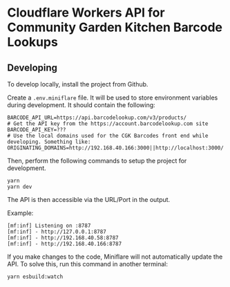 # Cloudflare Workers API for Community Garden Kitchen Barcode Lookups

## Developing

To develop locally, install the project from Github.

Create a `.env.miniflare` file. It will be used to store environment variables during development. It should contain the following:

```
BARCODE_API_URL=https://api.barcodelookup.com/v3/products/
# Get the API key from the https://account.barcodelookup.com site
BARCODE_API_KEY=???
# Use the local domains used for the CGK Barcodes front end while developing. Something like:
ORIGINATING_DOMAINS=http://192.168.40.166:3000||http://localhost:3000/
```

Then, perform the following commands to setup the project for development.

```
yarn
yarn dev
```

The API is then accessible via the URL/Port in the output.

Example:

```
[mf:inf] Listening on :8787
[mf:inf] - http://127.0.0.1:8787
[mf:inf] - http://192.168.40.58:8787
[mf:inf] - http://192.168.40.166:8787
```

If you make changes to the code, Miniflare will not automatically update the API. To solve this, run this command in another terminal:

```
yarn esbuild:watch
```
